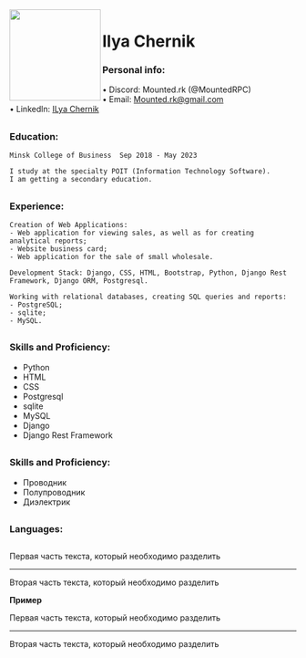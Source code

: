 <img  src="https://user-images.githubusercontent.com/67423989/189544762-75f9cda9-b386-4f87-bb76-7c49d4423e7e.jpg" align="left" width="160">

# Ilya Chernik

### Personal info:

   • Discord: Mounted.rk (@MountedRPC)<br/>
   • Email: Mounted.rk@gmail.com<br/>
   • Linkedln:  [ILya Chernik](https://www.linkedin.com/in/ilya-chernik-390177222/)

##
### Education:
    Minsk College of Business  Sep 2018 - May 2023

    I study at the specialty POIT (Information Technology Software).
    I am getting a secondary education.

##
### Experience:
    Creation of Web Applications:
    - Web application for viewing sales, as well as for creating analytical reports;
    - Website business card;
    - Web application for the sale of small wholesale.

    Development Stack: Django, CSS, HTML, Bootstrap, Python, Django Rest Framework, Django ORM, Postgresql.

    Working with relational databases, creating SQL queries and reports:
    - PostgreSQL;
    - sqlite;
    - MySQL.
##
### Skills and Proficiency:

- Python
- HTML
- CSS
- Postgresql
- sqlite
- MySQL
- Django
- Django Rest Framework

##
### Skills and Proficiency:

- Проводник
- Полупроводник
- Диэлектрик
##
### Languages:

##



Первая часть текста, который необходимо разделить
***
Вторая часть текста, который необходимо разделить



**Пример**


Первая часть текста, который необходимо разделить
***
Вторая часть текста, который необходимо разделить
